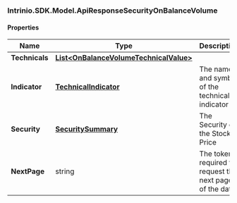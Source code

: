 [//]: # (CLASS:Intrinio.SDK.Model.ApiResponseSecurityOnBalanceVolume)

[//]: # (KIND:object)

### Intrinio.SDK.Model.ApiResponseSecurityOnBalanceVolume
#### Properties

[//]: # (START_DEFINITION)

Name | Type | Description
------------ | ------------- | -------------
**Technicals** | [**List&lt;OnBalanceVolumeTechnicalValue&gt;**](OnBalanceVolumeTechnicalValue.md) |  &nbsp;
**Indicator** | [**TechnicalIndicator**](TechnicalIndicator.md) | The name and symbol of the technical indicator &nbsp;
**Security** | [**SecuritySummary**](SecuritySummary.md) | The Security of the Stock Price &nbsp;
**NextPage** | string | The token required to request the next page of the data &nbsp;

[//]: # (END_DEFINITION)


[//]: # (CONTAINED_CLASS:Intrinio.SDK.Model.OnBalanceVolumeTechnicalValue)


[//]: # (CONTAINED_CLASS:Intrinio.SDK.Model.TechnicalIndicator)


[//]: # (CONTAINED_CLASS:Intrinio.SDK.Model.SecuritySummary)


